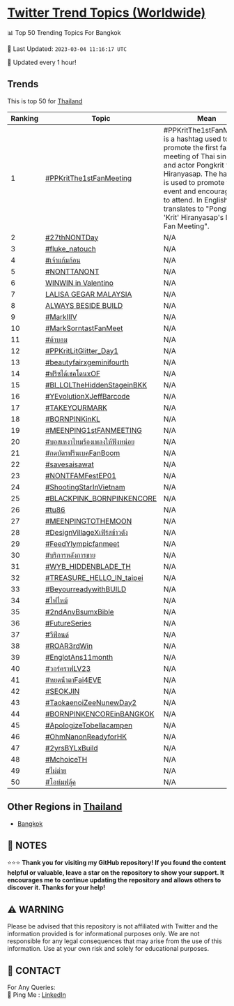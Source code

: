 [Twitter Trend Topics (Worldwide)](https://github.com/ErcinDedeoglu/Twitter-Trend-Topics)
==========


📊 Top 50 Trending Topics For Bangkok

📆 Last Updated: `2023-03-04 11:16:17 UTC`

🔧 Updated every 1 hour!


## Trends

This is top 50 for [Thailand](</Thailand>)

| Ranking | Topic | Mean |
| ------- | ------------ | ------------ |
| 1 | [#PPKritThe1stFanMeeting](http://twitter.com/search?q=%23PPKritThe1stFanMeeting) | #PPKritThe1stFanMeeting is a hashtag used to promote the first fan meeting of Thai singer and actor Pongkrit “Krit” Hiranyasap. The hashtag is used to promote the event and encourage fans to attend. In English, it translates to "Pongkrit 'Krit' Hiranyasap's First Fan Meeting". |
| 2 | [#27thNONTDay](http://twitter.com/search?q=%2327thNONTDay) | N/A |
| 3 | [#fluke_natouch](http://twitter.com/search?q=%23fluke_natouch) | N/A |
| 4 | [#เจ้าแก้มก้อน](http://twitter.com/search?q=%23%e0%b9%80%e0%b8%88%e0%b9%89%e0%b8%b2%e0%b9%81%e0%b8%81%e0%b9%89%e0%b8%a1%e0%b8%81%e0%b9%89%e0%b8%ad%e0%b8%99) | N/A |
| 5 | [#NONTTANONT](http://twitter.com/search?q=%23NONTTANONT) | N/A |
| 6 | [WINWIN in Valentino](http://twitter.com/search?q=WINWIN+in+Valentino) | N/A |
| 7 | [LALISA GEGAR MALAYSIA](http://twitter.com/search?q=LALISA+GEGAR+MALAYSIA) | N/A |
| 8 | [ALWAYS BESIDE BUILD](http://twitter.com/search?q=ALWAYS+BESIDE+BUILD) | N/A |
| 9 | [#MarkIIIV](http://twitter.com/search?q=%23MarkIIIV) | N/A |
| 10 | [#MarkSorntastFanMeet](http://twitter.com/search?q=%23MarkSorntastFanMeet) | N/A |
| 11 | [#ต้าบอม](http://twitter.com/search?q=%23%e0%b8%95%e0%b9%89%e0%b8%b2%e0%b8%9a%e0%b8%ad%e0%b8%a1) | N/A |
| 12 | [#PPKritLitGlitter_Day1](http://twitter.com/search?q=%23PPKritLitGlitter_Day1) | N/A |
| 13 | [#beautyfairxgeminifourth](http://twitter.com/search?q=%23beautyfairxgeminifourth) | N/A |
| 14 | [#ฟรีซได้เชคโดนxOF](http://twitter.com/search?q=%23%e0%b8%9f%e0%b8%a3%e0%b8%b5%e0%b8%8b%e0%b9%84%e0%b8%94%e0%b9%89%e0%b9%80%e0%b8%8a%e0%b8%84%e0%b9%82%e0%b8%94%e0%b8%99xOF) | N/A |
| 15 | [#BI_LOLTheHiddenStageinBKK](http://twitter.com/search?q=%23BI_LOLTheHiddenStageinBKK) | N/A |
| 16 | [#YEvolutionXJeffBarcode](http://twitter.com/search?q=%23YEvolutionXJeffBarcode) | N/A |
| 17 | [#TAKEYOURMARK](http://twitter.com/search?q=%23TAKEYOURMARK) | N/A |
| 18 | [#BORNPINKinKL](http://twitter.com/search?q=%23BORNPINKinKL) | N/A |
| 19 | [#MEENPING1stFANMEETING](http://twitter.com/search?q=%23MEENPING1stFANMEETING) | N/A |
| 20 | [#บอสเหงาไหมร้องเพลงให้ฟังหน่อย](http://twitter.com/search?q=%23%e0%b8%9a%e0%b8%ad%e0%b8%aa%e0%b9%80%e0%b8%ab%e0%b8%87%e0%b8%b2%e0%b9%84%e0%b8%ab%e0%b8%a1%e0%b8%a3%e0%b9%89%e0%b8%ad%e0%b8%87%e0%b9%80%e0%b8%9e%e0%b8%a5%e0%b8%87%e0%b9%83%e0%b8%ab%e0%b9%89%e0%b8%9f%e0%b8%b1%e0%b8%87%e0%b8%ab%e0%b8%99%e0%b9%88%e0%b8%ad%e0%b8%a2) | N/A |
| 21 | [#กดบัตรฟรีนเบคFanBoom](http://twitter.com/search?q=%23%e0%b8%81%e0%b8%94%e0%b8%9a%e0%b8%b1%e0%b8%95%e0%b8%a3%e0%b8%9f%e0%b8%a3%e0%b8%b5%e0%b8%99%e0%b9%80%e0%b8%9a%e0%b8%84FanBoom) | N/A |
| 22 | [#savesaisawat](http://twitter.com/search?q=%23savesaisawat) | N/A |
| 23 | [#NONTFAMFestEP01](http://twitter.com/search?q=%23NONTFAMFestEP01) | N/A |
| 24 | [#ShootingStarInVietnam](http://twitter.com/search?q=%23ShootingStarInVietnam) | N/A |
| 25 | [#BLACKPINK_BORNPINKENCORE](http://twitter.com/search?q=%23BLACKPINK_BORNPINKENCORE) | N/A |
| 26 | [#tu86](http://twitter.com/search?q=%23tu86) | N/A |
| 27 | [#MEENPINGTOTHEMOON](http://twitter.com/search?q=%23MEENPINGTOTHEMOON) | N/A |
| 28 | [#DesignVillageXเฟิร์สข้าวตัง](http://twitter.com/search?q=%23DesignVillageX%e0%b9%80%e0%b8%9f%e0%b8%b4%e0%b8%a3%e0%b9%8c%e0%b8%aa%e0%b8%82%e0%b9%89%e0%b8%b2%e0%b8%a7%e0%b8%95%e0%b8%b1%e0%b8%87) | N/A |
| 29 | [#FeedYlympicfanmeet](http://twitter.com/search?q=%23FeedYlympicfanmeet) | N/A |
| 30 | [#บริการหลังการขาย](http://twitter.com/search?q=%23%e0%b8%9a%e0%b8%a3%e0%b8%b4%e0%b8%81%e0%b8%b2%e0%b8%a3%e0%b8%ab%e0%b8%a5%e0%b8%b1%e0%b8%87%e0%b8%81%e0%b8%b2%e0%b8%a3%e0%b8%82%e0%b8%b2%e0%b8%a2) | N/A |
| 31 | [#WYB_HIDDENBLADE_TH](http://twitter.com/search?q=%23WYB_HIDDENBLADE_TH) | N/A |
| 32 | [#TREASURE_HELLO_IN_taipei](http://twitter.com/search?q=%23TREASURE_HELLO_IN_taipei) | N/A |
| 33 | [#BeyourreadywithBUILD](http://twitter.com/search?q=%23BeyourreadywithBUILD) | N/A |
| 34 | [#ไฟไหม้](http://twitter.com/search?q=%23%e0%b9%84%e0%b8%9f%e0%b9%84%e0%b8%ab%e0%b8%a1%e0%b9%89) | N/A |
| 35 | [#2ndAnvBsumxBible](http://twitter.com/search?q=%232ndAnvBsumxBible) | N/A |
| 36 | [#FutureSeries](http://twitter.com/search?q=%23FutureSeries) | N/A |
| 37 | [#วีฟ้อนด์](http://twitter.com/search?q=%23%e0%b8%a7%e0%b8%b5%e0%b8%9f%e0%b9%89%e0%b8%ad%e0%b8%99%e0%b8%94%e0%b9%8c) | N/A |
| 38 | [#ROAR3rdWin](http://twitter.com/search?q=%23ROAR3rdWin) | N/A |
| 39 | [#EnglotAns11month](http://twitter.com/search?q=%23EnglotAns11month) | N/A |
| 40 | [#วอร์คราฟLV23](http://twitter.com/search?q=%23%e0%b8%a7%e0%b8%ad%e0%b8%a3%e0%b9%8c%e0%b8%84%e0%b8%a3%e0%b8%b2%e0%b8%9fLV23) | N/A |
| 41 | [#หยดน้ําตาFai4EVE](http://twitter.com/search?q=%23%e0%b8%ab%e0%b8%a2%e0%b8%94%e0%b8%99%e0%b9%89%e0%b9%8d%e0%b8%b2%e0%b8%95%e0%b8%b2Fai4EVE) | N/A |
| 42 | [#SEOKJIN](http://twitter.com/search?q=%23SEOKJIN) | N/A |
| 43 | [#TaokaenoiZeeNunewDay2](http://twitter.com/search?q=%23TaokaenoiZeeNunewDay2) | N/A |
| 44 | [#BORNPINKENCOREinBANGKOK](http://twitter.com/search?q=%23BORNPINKENCOREinBANGKOK) | N/A |
| 45 | [#ApologizeTobellacampen](http://twitter.com/search?q=%23ApologizeTobellacampen) | N/A |
| 46 | [#OhmNanonReadyforHK](http://twitter.com/search?q=%23OhmNanonReadyforHK) | N/A |
| 47 | [#2yrsBYLxBuild](http://twitter.com/search?q=%232yrsBYLxBuild) | N/A |
| 48 | [#MchoiceTH](http://twitter.com/search?q=%23MchoiceTH) | N/A |
| 49 | [#ไผ่ต่าย](http://twitter.com/search?q=%23%e0%b9%84%e0%b8%9c%e0%b9%88%e0%b8%95%e0%b9%88%e0%b8%b2%e0%b8%a2) | N/A |
| 50 | [#โอห์มฟลุ้ค](http://twitter.com/search?q=%23%e0%b9%82%e0%b8%ad%e0%b8%ab%e0%b9%8c%e0%b8%a1%e0%b8%9f%e0%b8%a5%e0%b8%b8%e0%b9%89%e0%b8%84) | N/A |



## Other Regions in [Thailand](</Thailand>)

* [Bangkok](</Thailand/Bangkok.md>)



## 📝 NOTES

⭐⭐⭐ **Thank you for visiting my GitHub repository! If you found the content helpful or valuable, leave a star on the repository to show your support. It encourages me to continue updating the repository and allows others to discover it. Thanks for your help!**


## ⚠️ WARNING

Please be advised that this repository is not affiliated with Twitter and the information provided is for informational purposes only. We are not responsible for any legal consequences that may arise from the use of this information. Use at your own risk and solely for educational purposes.


## 📨 CONTACT

 For Any Queries:  
            🏓 Ping Me : [LinkedIn](https://www.linkedin.com/in/ercindedeoglu/)
